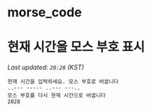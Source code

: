 # morse_code
# 현재 시간을 모스 부호 표시
<!-- MORSE_TIME_START -->
_Last updated: `20:28` (KST)_

```
현재 시간을 입력하세요. 모스 부호로 바꿉니다
..--- ----- ..--- ---..
모스 부호를 다시 현재 시간으로 바꿉니다
2028
```
<!-- MORSE_TIME_END -->
